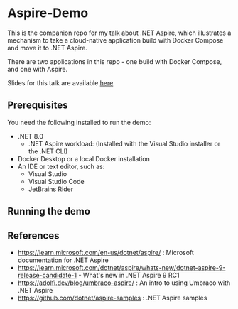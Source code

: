 # Aspire-Demo

This is the companion repo for my talk about .NET Aspire, which illustrates a mechanism to take a cloud-native application build with Docker Compose and move it to .NET Aspire. 

There are two applications in this repo - one build with Docker Compose, and one with Aspire. 

Slides for this talk are available [here](https://docs.google.com/presentation/d/1pKHi34APKTjNJMnEQa6QBoe_FazFd_tjzxuLe4BMN38/)

## Prerequisites

You need the following installed to run the demo:

- .NET 8.0
    - .NET Aspire workload: (Installed with the Visual Studio installer or the .NET CLI)
- Docker Desktop or a local Docker installation
- An IDE or text editor, such as:
    - Visual Studio
    - Visual Studio Code
    - JetBrains Rider

    

## Running the demo


## References

- https://learn.microsoft.com/en-us/dotnet/aspire/ : Microsoft documentation for .NET Aspire
- https://learn.microsoft.com/dotnet/aspire/whats-new/dotnet-aspire-9-release-candidate-1 - What's new in .NET Aspire 9 RC1
- https://adolfi.dev/blog/umbraco-aspire/ : An intro to using Umbraco with .NET Aspire
- https://github.com/dotnet/aspire-samples : .NET Aspire samples